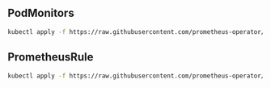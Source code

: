 ## PodMonitors
```bash
kubectl apply -f https://raw.githubusercontent.com/prometheus-operator/prometheus-operator/main/example/prometheus-operator-crd/monitoring.coreos.com_podmonitors.yaml
``` 

## PrometheusRule
```bash
kubectl apply -f https://raw.githubusercontent.com/prometheus-operator/prometheus-operator/main/example/prometheus-operator-crd/monitoring.coreos.com_prometheusrules.yaml
``` 
